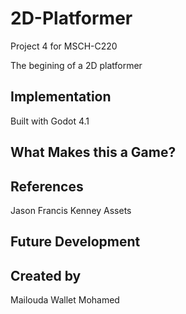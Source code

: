 # 2D-Platformer
Project 4 for MSCH-C220

The begining of a 2D platformer

## Implementation

Built with Godot 4.1

## What Makes this a Game?

## References
Jason Francis
Kenney Assets
## Future Development

## Created by
Mailouda Wallet Mohamed
